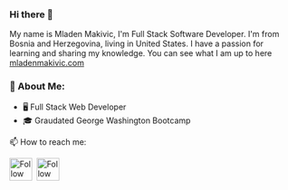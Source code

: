 ### Hi there 👋

My name is Mladen Makivic, I'm Full Stack Software Developer. I'm from Bosnia and Herzegovina, living in United States. I have a passion for learning and sharing my knowledge. You can see what I am up to here [mladenmakivic.com](http://mladenmakivic.com/)

### :book:  About Me:


- 🖥 Full Stack Web Developer
- 🎓 Graudated George Washington Bootcamp

📫 How to reach me:


[<img src="https://user-images.githubusercontent.com/89114955/192105857-f8b4ddfa-9b95-4339-babd-e3332f641eeb.jpeg" height="40em" align="center" alt="Follow Mladen1506 on LinkedIn" title="Follow Mladen1506 on LinkedIn"/>](https://www.linkedin.com/in/mladen-makivic-181782198/)&nbsp;&nbsp;[<img src="https://user-images.githubusercontent.com/89114955/192105982-9c917724-3acc-4354-a7f5-27375a459a90.png" height="40em" align="center" alt="Follow Mladen1506 on Instagram" title="Follow Mladen1506 on Instagram"/>](https://www.instagram.com/mladen_makivic1/)
